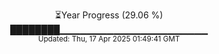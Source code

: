 <p align="center">
⏳Year Progress (29.06 %) <br>
████████▁▁▁▁▁▁▁▁▁▁▁▁▁▁▁▁▁▁▁▁▁▁ <br>
<sub>Updated: Thu, 17 Apr 2025 01:49:41 GMT</sub>
</p>

